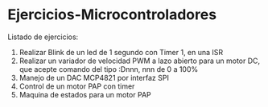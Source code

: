 # Ejercicios-Microcontroladores

Listado de ejercicios:
1) Realizar Blink de un led de 1 segundo con Timer 1, en una ISR
2) Realizar un variador de velocidad PWM a lazo abierto para un motor DC, que acepte comando del tipo :Dnnn, nnn de 0 a 100%
3) Manejo de un DAC MCP4821 por interfaz SPI
4) Control de un motor PAP con timer
5) Maquina de estados para un motor PAP
